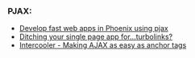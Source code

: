 ### PJAX:

- [Develop fast web apps in Phoenix using pjax](http://rny.io/elixir/phoenix/2015/09/20/pjax-in-phoenix.html)
- [Ditching your single page app for...turbolinks?](http://blog.honeybadger.io/ditching-your-single-page-app-for-turbolinks/)
- [Intercooler - Making AJAX as easy as anchor tags](https://github.com/LeadDyno/intercooler-js)
